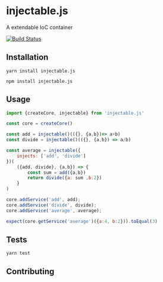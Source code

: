 injectable.js
=========
A extendable IoC container 

[![Build Status](https://travis-ci.org/ron-liu/injectable.js.svg?branch=master)](https://travis-ci.org/ron-liu/injectable.js)

## Installation

  `yarn install injectable.js`
  
  `npm install injectable.js`

## Usage
```javascript
import {createCore, injectable} from 'injectable.js'

const core = createCore()

const add = injectable()(({}, {a,b})=> a+b)
const divide = injectable()(({}, {a,b}) => a/b)

const average = injectable({
	injects: ['add', 'divide']
})(
	({add, divide}, {a,b}) => {
		const sum = add({a,b})
		return divide({a: sum ,b:2})
	}
)

core.addService('add', add);
core.addService('divide', divide);
core.addService('average', average);

expect(core.getService('average')({a:4, b:2})).toEqual(3)

```

## Tests

  `yarn test`

## Contributing